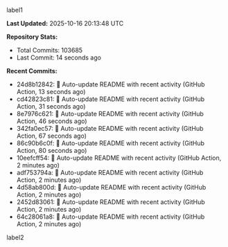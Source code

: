 
label1 
<!-- ACTIVITY_START -->
**Last Updated:** 2025-10-16 20:13:48 UTC

**Repository Stats:**
- Total Commits: 103685
- Last Commit: 14 seconds ago

**Recent Commits:**
- 24d8b12842: 🤖 Auto-update README with recent activity (GitHub Action, 13 seconds ago)
- cd42823c81: 🤖 Auto-update README with recent activity (GitHub Action, 31 seconds ago)
- 8e7976c621: 🤖 Auto-update README with recent activity (GitHub Action, 46 seconds ago)
- 342fa0ec57: 🤖 Auto-update README with recent activity (GitHub Action, 67 seconds ago)
- 86c90b6c0f: 🤖 Auto-update README with recent activity (GitHub Action, 80 seconds ago)
- 10eefcff54: 🤖 Auto-update README with recent activity (GitHub Action, 2 minutes ago)
- adf753794a: 🤖 Auto-update README with recent activity (GitHub Action, 2 minutes ago)
- 4d58ab800d: 🤖 Auto-update README with recent activity (GitHub Action, 2 minutes ago)
- 2452d83061: 🤖 Auto-update README with recent activity (GitHub Action, 2 minutes ago)
- 64c28061a8: 🤖 Auto-update README with recent activity (GitHub Action, 2 minutes ago)
<!-- ACTIVITY_END -->

label2
